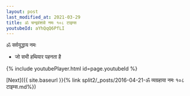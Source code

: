 ```yaml
---
layout: post
last_modified_at: 2021-03-29
title: ॐ चन्द्रवंशावे नमः १०८ टाइम्स
youtubeId: aYhQqQ6PfLI
---
```

 
 
 ॐ सर्वयुद्धाय नमः  
 
 -  जो सभी हथियार पहनता है 
 
  
 
  
 
 
 
 
 
 


{% include youtubePlayer.html id=page.youtubeId %}
 
[Next]({{ site.baseurl }}{% link  split2/_posts/2016-04-21-ॐ व्यग्रहाया नमः १०८ टाइम्स.md%})
 
